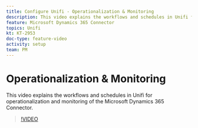 ```yaml
---
title: Configure Unifi - Operationalization & Monitoring
description: This video explains the workflows and schedules in Unifi for operationalization and monitoring of the Microsoft Dynamics 365 Connector.
feature: Microsoft Dynamics 365 Connector   
topics: Unifi
kt: KT-2953
doc-type: feature-video
activity: setup
team: PM
---
```


# Operationalization & Monitoring

This video explains the workflows and schedules in Unifi for operationalization and monitoring of the Microsoft Dynamics 365 Connector.

>[!VIDEO](https://video.tv.adobe.com/v/27391?quality=12)

